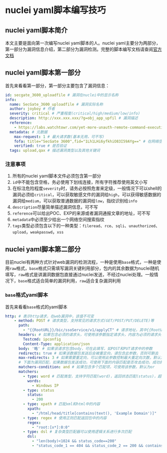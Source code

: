 # nuclei yaml脚本编写技巧

## nuclei yaml脚本简介

本文主要是面向第一次编写nuclei yaml脚本的人。nuclei yaml主要分为两部分，第一部分为漏洞信息介绍，第二部分为漏洞检测。完整的脚本编写文档请查阅[官方文档](https://docs.nuclei.sh/template-guide/introduction)

## nuclei yaml脚本第一部分

首先来看看第一部分，第一部分主要包含了漏洞信息：

```yml
id: secgate_3600_uploadfile # 漏洞在nuclei中的显示名称
info:
  name: SecGate_3600_uploadfile # 漏洞实际名称
  author: joyboy # 作者
  severity: critical # 严重程度(critical/high/medium/low/info)
  description: http://xxx.xxx.xxx/?g=obj_app_upfil # 漏洞描述
  reference:
    - https://labs.watchtowr.com/yet-more-unauth-remote-command-execution-vulns-in-firewalls-sangfor-edition/ # 漏洞来源
  metadata: # 元数据
    max-request: 1 # 最大请求数(基本无用，可不写)
    fofa: title="SecGate 3600",fid="1Lh1LHi6yfkhiO83I59AYg==" # 在网络空间搜索引擎中的指纹，支持shodan\censys\fofa\hunter\quake等，可以配合uncover使用，同一搜索引擎下的多个指纹使用","隔开，
    verified: true # 是否验证
  tags: upload,qax # 描述漏洞类型以及其他关键词
```

### 注意事项

1. 所有的nuclei yaml脚本文件必须包含第一部分
2. `id`中不能包含空格，务必使用下划线连接，所有字符推荐使用英文小写
3. 在标注危险程度`severity`时，请务必按照危害来定级，一般情况下可以shell的漏洞必须给`critical`，可以获取敏感文件的漏洞给`high`，可以获得敏感数据的漏洞给`medium`，可以获取普通数据的漏洞给`low`，指纹识别给`info`
4. `description`尽量简单描述漏洞信息，可不写
5. `reference`可以给出POC、EXP的来源或者漏洞通报文章的地址，可不写
6. `metadata`中必须至少给出一个网络空间搜索指纹
7. `tags`类型必须包含以下的一种类型：`fileread`、`rce`、`sqli`、`unauthorized`、`upload`，`weakpasswd`，`xss`

## nuclei yaml脚本第二部分

目前nuclei有两种方式针对web漏洞的检测流程，一种是使用`base`格式，一种是使用`raw`格式，`base`格式只需填写漏洞关键利用部分，包内的其余数据为nuclei随机填写，`raw`格式是讲漏洞数据包直接通过nuclei发送，不经过nuclei处理。一般情况下，`base`格式适合简单的漏洞利用，`raw`适合复杂漏洞利用

### `base`格式yaml脚本

首先来看看`base`格式的yaml脚本

```yml
http: # 表示http请求，在web漏洞中，该值不可变
    - method: POST # 请求类型，支持常见的请求方式(GET/POST/PUT/DELETE)等
      path: 
        - "{{RootURL}}/bic/ssoService/v1/applyCT" # 请求地址，其中{{RootURL}}下文讲解
      headers: # 如果包含必须的请求头，可使用该参数指定请求头，内容为必须的请求头，无需编码
        Testcmd: ipconfig
        Content-Type: application/json
      body: '略' # 如果该请求包含body，可在此填写，如POST和PUT请求中的参数
      redirects: true # 如果该数据包发送后会被重定向，请包含此参数，否则可删去
      max-redirects: 3 # 如果需要重定向，可以使用此参数控制最大重定向次数，默认为10，否则可删去
      # 下面为漏洞匹配，如果数据包发送成功，可使用下面的内容匹配是否攻击成功，成功的可显示到nuclei
      matchers-condition: and # 如果包含多个匹配项，可使用该参数，默认为or
      matchers:
        - type: word # 匹配类型，支持字符匹配(word)，返回状态匹配(status)，超本文匹配(xpath)，正则匹配(regex)，复杂类型匹配(dsl)等
          words:
            - Windows IP
        - type: status
          status:
            - 200
        - type: xpath # 匹配xml和html中的内容
          xpath:
            - "/html/head/title[contains(text(), 'Example Domain')]"
        - type: regex # 使用正则匹配返回包中的内容
          regex:
            - "root:[x*]:0:0"
        - type: dsl # 复杂类型匹配器可以使用逻辑关系进行多次匹配
          dsl:
            - "len(body)<1024 && status_code==200"
            - "status_code_1 == 404 && status_code_2 == 200 && contains((body_2), 'secret_string')" # 如果包含多个请求包，可以接下划线和数字来区分
```
